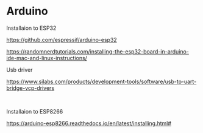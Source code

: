 # Arduino

Installaion to ESP32

https://github.com/espressif/arduino-esp32

https://randomnerdtutorials.com/installing-the-esp32-board-in-arduino-ide-mac-and-linux-instructions/

Usb driver

https://www.silabs.com/products/development-tools/software/usb-to-uart-bridge-vcp-drivers



</br>

Installaion to ESP8266

https://arduino-esp8266.readthedocs.io/en/latest/installing.html#

